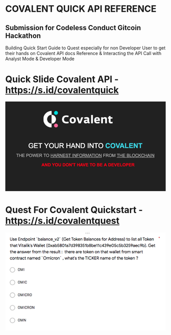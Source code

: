 # COVALENT QUICK API REFERENCE
## Submission for Codeless Conduct Gitcoin Hackathon 

Building Quick Start Guide to Quest especially for non Developer User to get their hands on Covalent API docs Reference & Interacting the API Call with Analyst Mode & Developer Mode

# Quick Slide Covalent API - https://s.id/covalentquick
![preview](preview-covalentquick.png)

# Quest For Covalent Quickstart  - https://s.id/covalentquest
![preview](preview-covalentquest.png)

